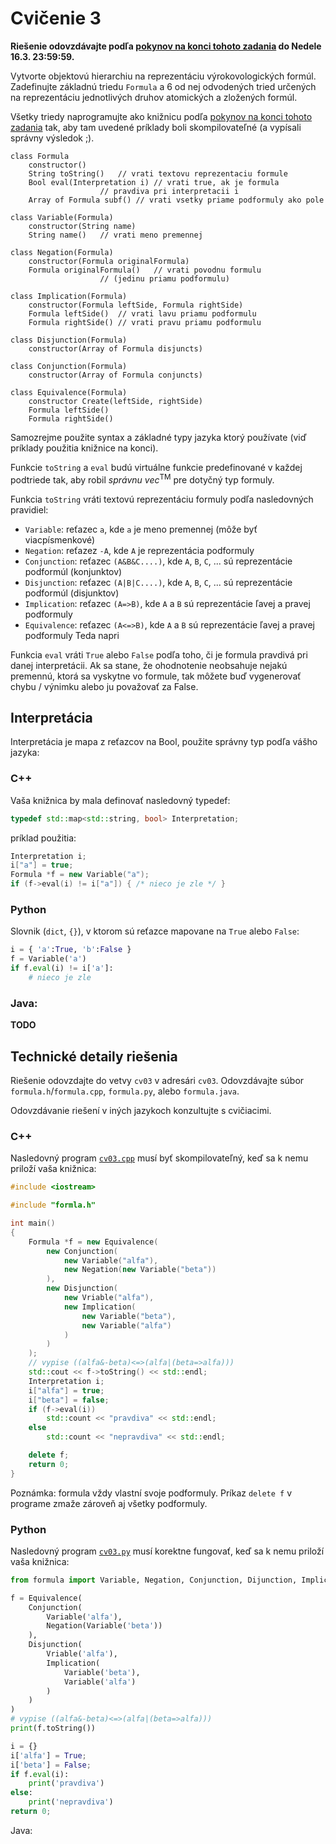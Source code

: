 Cvičenie 3
==========

**Riešenie odovzdávajte podľa
[pokynov na konci tohoto zadania](#technické-detaily-riešenia)
do Nedele 16.3.  23:59:59.**

Vytvorte objektovú hierarchiu na reprezentáciu výrokovologických formúl.
Zadefinujte základnú triedu `Formula` a 6 od nej odvodených tried určených
na reprezentáciu jednotlivých druhov atomických a zložených formúl.

Všetky triedy naprogramujte ako knižnicu podľa
[pokynov na konci tohoto zadania](#technické-detaily-riešenia)
tak, aby tam uvedené príklady boli skompilovateľné (a vypísali
správny výsledok ;).

```
class Formula
	constructor()
	String toString()	// vrati textovu reprezentaciu formule
	Bool eval(Interpretation i)	// vrati true, ak je formula
					// pravdiva pri interpretacii i
	Array of Formula subf()	// vrati vsetky priame podformuly ako pole

class Variable(Formula)
	constructor(String name)
	String name()	// vrati meno premennej

class Negation(Formula)
	constructor(Formula originalFormula)
	Formula originalFormula()	// vrati povodnu formulu
					// (jedinu priamu podformulu)

class Implication(Formula)
	constructor(Formula leftSide, Formula rightSide)
	Formula leftSide()	// vrati lavu priamu podformulu
	Formula rightSide()	// vrati pravu priamu podformulu

class Disjunction(Formula)
	constructor(Array of Formula disjuncts)

class Conjunction(Formula)
	constructor(Array of Formula conjuncts)

class Equivalence(Formula)
	constructor Create(leftSide, rightSide)
	Formula leftSide()
	Formula rightSide()
```
Samozrejme použite syntax a základné typy jazyka ktorý používate (viď
príklady použitia knižnice na konci).

Funkcie `toString` a `eval` budú virtuálne funkcie predefinované v každej
podtriede tak, aby robil *správnu vec*<sup>TM</sup> pre dotyčný typ formuly.

Funkcia `toString` vráti textovú reprezentáciu formuly podľa nasledovných
pravidiel:
- `Variable`: reťazec `a`, kde `a` je meno premennej (môže byť
  viacpísmenkové)
- `Negation`: reťazez `-A`, kde `A` je reprezentácia podformuly
- `Conjunction`:  reťazec `(A&B&C....)`, kde `A`, `B`, `C`, ... sú
  reprezentácie podformúl (konjunktov)
- `Disjunction`:  reťazec `(A|B|C....)`, kde `A`, `B`, `C`, ... sú
  reprezentácie podformúl (disjunktov)
- `Implication`:  reťazec `(A=>B)`, kde `A` a `B` sú reprezentácie
  ľavej a pravej podformuly
- `Equivalence`: reťazec `(A<=>B)`, kde `A` a `B` sú reprezentácie
  ľavej a pravej podformuly
Teda napri

Funkcia `eval` vráti `True` alebo `False` podľa toho, či je formula pravdivá
pri danej interpretácii. Ak sa stane, že ohodnotenie neobsahuje nejakú
premennú, ktorá sa vyskytne vo formule, tak môžete buď vygenerovať chybu /
výnimku alebo ju považovať za False.

## Interpretácia
Interpretácia je mapa z reťazcov na Bool, použite správny typ podľa vášho
jazyka:

### C++
Vaša knižnica by mala definovať   nasledovný typedef:
```c++
typedef std::map<std::string, bool> Interpretation;
```
  príklad použitia:
```c++
Interpretation i;
i["a"] = true;
Formula *f = new Variable("a");
if (f->eval(i) != i["a"]) { /* nieco je zle */ }
```

### Python
Slovnik (`dict`, `{}`), v ktorom sú reťazce mapovane na `True` alebo `False`:
```python
i = { 'a':True, 'b':False }
f = Variable('a')
if f.eval(i) != i['a']:
	# nieco je zle
```

### Java:
**TODO**

## Technické detaily riešenia

Riešenie odovzdajte do vetvy `cv03` v adresári `cv03`.  Odovzdávajte súbor
`formula.h`/`formula.cpp`, `formula.py`, alebo `formula.java`.

Odovzdávanie riešení v iných jazykoch konzultujte s cvičiacimi.

### C++
Nasledovný program [`cv03.cpp`](cv03.cpp) musí byť skompilovateľný, keď sa k
nemu priloží vaša knižnica:
```c++
#include <iostream>

#include "formla.h"

int main()
{
	Formula *f = new Equivalence(
		new Conjunction(
			new Variable("alfa"),
			new Negation(new Variable("beta"))
		),
		new Disjunction(
			new Vriable("alfa"),
			new Implication(
				new Variable("beta"),
				new Variable("alfa")
			)
		)
	);
	// vypise ((alfa&-beta)<=>(alfa|(beta=>alfa)))
	std::cout << f->toString() << std::endl;
	Interpretation i;
	i["alfa"] = true;
	i["beta"] = false;
	if (f->eval(i))
		std::count << "pravdiva" << std::endl;
	else
		std::count << "nepravdiva" << std::endl;

	delete f;
	return 0;
}
```
Poznámka: formula vždy vlastní svoje podformuly. Príkaz `delete f` v
programe zmaže zároveň aj všetky podformuly.

### Python
Nasledovný program [`cv03.py`](cv03.py) musí korektne fungovať, keď sa k
nemu priloží vaša knižnica:
```python
from formula import Variable, Negation, Conjunction, Dijunction, Implication, Equivalence

f = Equivalence(
	Conjunction(
		Variable('alfa'),
		Negation(Variable('beta'))
	),
	Disjunction(
		Vriable('alfa'),
		Implication(
			Variable('beta'),
			Variable('alfa')
		)
	)
)
# vypise ((alfa&-beta)<=>(alfa|(beta=>alfa)))
print(f.toString())

i = {}
i['alfa'] = True;
i['beta'] = False;
if f.eval(i):
	print('pravdiva')
else:
	print('nepravdiva')
return 0;
```

Java:
